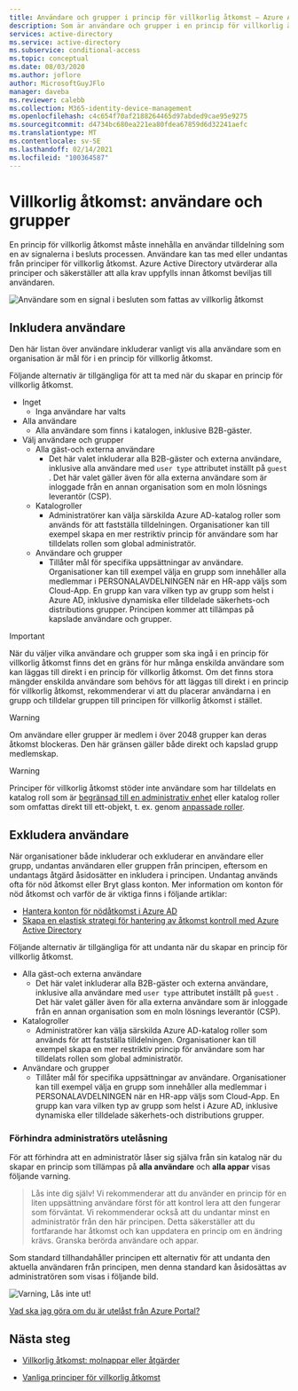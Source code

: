 ```yaml
---
title: Användare och grupper i princip för villkorlig åtkomst – Azure Active Directory
description: Som är användare och grupper i en princip för villkorlig åtkomst för Azure AD
services: active-directory
ms.service: active-directory
ms.subservice: conditional-access
ms.topic: conceptual
ms.date: 08/03/2020
ms.author: joflore
author: MicrosoftGuyJFlo
manager: daveba
ms.reviewer: calebb
ms.collection: M365-identity-device-management
ms.openlocfilehash: c4c654f70af2188264465d97abded9cae95e9275
ms.sourcegitcommit: d4734bc680ea221ea80fdea67859d6d32241aefc
ms.translationtype: MT
ms.contentlocale: sv-SE
ms.lasthandoff: 02/14/2021
ms.locfileid: "100364587"
---
```

# <a name="conditional-access-users-and-groups"></a>Villkorlig åtkomst: användare och grupper

En princip för villkorlig åtkomst måste innehålla en användar tilldelning som en av signalerna i besluts processen. Användare kan tas med eller undantas från principer för villkorlig åtkomst. Azure Active Directory utvärderar alla principer och säkerställer att alla krav uppfylls innan åtkomst beviljas till användaren.

![Användare som en signal i besluten som fattas av villkorlig åtkomst](./media/concept-conditional-access-users-groups/conditional-access-users-and-groups.png)

## <a name="include-users"></a>Inkludera användare

Den här listan över användare inkluderar vanligt vis alla användare som en organisation är mål för i en princip för villkorlig åtkomst. 

Följande alternativ är tillgängliga för att ta med när du skapar en princip för villkorlig åtkomst.

- Inget
   - Inga användare har valts
- Alla användare
   - Alla användare som finns i katalogen, inklusive B2B-gäster.
- Välj användare och grupper
   - Alla gäst-och externa användare
      - Det här valet inkluderar alla B2B-gäster och externa användare, inklusive alla användare med `user type` attributet inställt på `guest` . Det här valet gäller även för alla externa användare som är inloggade från en annan organisation som en moln lösnings leverantör (CSP). 
   - Katalogroller
      - Administratörer kan välja särskilda Azure AD-katalog roller som används för att fastställa tilldelningen. Organisationer kan till exempel skapa en mer restriktiv princip för användare som har tilldelats rollen som global administratör.
   - Användare och grupper
      - Tillåter mål för specifika uppsättningar av användare. Organisationer kan till exempel välja en grupp som innehåller alla medlemmar i PERSONALAVDELNINGEN när en HR-app väljs som Cloud-App. En grupp kan vara vilken typ av grupp som helst i Azure AD, inklusive dynamiska eller tilldelade säkerhets-och distributions grupper. Principen kommer att tillämpas på kapslade användare och grupper.

> [!IMPORTANT]
> När du väljer vilka användare och grupper som ska ingå i en princip för villkorlig åtkomst finns det en gräns för hur många enskilda användare som kan läggas till direkt i en princip för villkorlig åtkomst. Om det finns stora mängder enskilda användare som behövs för att läggas till direkt i en princip för villkorlig åtkomst, rekommenderar vi att du placerar användarna i en grupp och tilldelar gruppen till principen för villkorlig åtkomst i stället.

> [!WARNING]
> Om användare eller grupper är medlem i över 2048 grupper kan deras åtkomst blockeras. Den här gränsen gäller både direkt och kapslad grupp medlemskap.

> [!WARNING]
> Principer för villkorlig åtkomst stöder inte användare som har tilldelats en katalog roll som är [begränsad till en administrativ enhet](../roles/admin-units-assign-roles.md) eller katalog roller som omfattas direkt till ett-objekt, t. ex. genom [anpassade roller](../roles/custom-create.md).

## <a name="exclude-users"></a>Exkludera användare

När organisationer både inkluderar och exkluderar en användare eller grupp, undantas användaren eller gruppen från principen, eftersom en undantags åtgärd åsidosätter en inkludera i principen. Undantag används ofta för nöd åtkomst eller Bryt glass konton. Mer information om konton för nöd åtkomst och varför de är viktiga finns i följande artiklar: 

* [Hantera konton för nödåtkomst i Azure AD](../roles/security-emergency-access.md)
* [Skapa en elastisk strategi för hantering av åtkomst kontroll med Azure Active Directory](../authentication/concept-resilient-controls.md)

Följande alternativ är tillgängliga för att undanta när du skapar en princip för villkorlig åtkomst.

- Alla gäst-och externa användare
   - Det här valet inkluderar alla B2B-gäster och externa användare, inklusive alla användare med `user type` attributet inställt på `guest` . Det här valet gäller även för alla externa användare som är inloggade från en annan organisation som en moln lösnings leverantör (CSP). 
- Katalogroller
   - Administratörer kan välja särskilda Azure AD-katalog roller som används för att fastställa tilldelningen. Organisationer kan till exempel skapa en mer restriktiv princip för användare som har tilldelats rollen som global administratör.
- Användare och grupper
   - Tillåter mål för specifika uppsättningar av användare. Organisationer kan till exempel välja en grupp som innehåller alla medlemmar i PERSONALAVDELNINGEN när en HR-app väljs som Cloud-App. En grupp kan vara vilken typ av grupp som helst i Azure AD, inklusive dynamiska eller tilldelade säkerhets-och distributions grupper.

### <a name="preventing-administrator-lockout"></a>Förhindra administratörs utelåsning

För att förhindra att en administratör låser sig själva från sin katalog när du skapar en princip som tillämpas på **alla användare** och **alla appar** visas följande varning.

> Lås inte dig själv! Vi rekommenderar att du använder en princip för en liten uppsättning användare först för att kontrol lera att den fungerar som förväntat. Vi rekommenderar också att du undantar minst en administratör från den här principen. Detta säkerställer att du fortfarande har åtkomst och kan uppdatera en princip om en ändring krävs. Granska berörda användare och appar.

Som standard tillhandahåller principen ett alternativ för att undanta den aktuella användaren från principen, men denna standard kan åsidosättas av administratören som visas i följande bild. 

![Varning, Lås inte ut!](./media/concept-conditional-access-users-groups/conditional-access-users-and-groups-lockout-warning.png)

[Vad ska jag göra om du är utelåst från Azure Portal?](troubleshoot-conditional-access.md#what-to-do-if-you-are-locked-out-of-the-azure-portal)

## <a name="next-steps"></a>Nästa steg

- [Villkorlig åtkomst: molnappar eller åtgärder](concept-conditional-access-cloud-apps.md)

- [Vanliga principer för villkorlig åtkomst](concept-conditional-access-policy-common.md)
